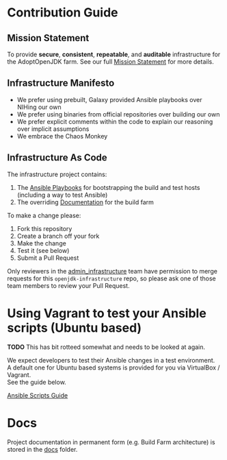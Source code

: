 # Contribution Guide

## Mission Statement

To provide **secure**, **consistent**, **repeatable**, and **auditable** 
infrastructure for the AdoptOpenJDK farm. See our full [Mission Statement]() for more details.

## Infrastructure Manifesto

* We prefer using prebuilt, Galaxy provided Ansible playbooks over NIHing our own
* We prefer using binaries from official repositories over building our own
* We prefer explicit comments within the code to explain our reasoning over implicit assumptions
* We embrace the Chaos Monkey

## Infrastructure As Code

The infrastructure project contains:

1. The [Ansible Playbooks](ansible/playbooks) for bootstrapping the build and test hosts (including a way to test Ansible)
1. The overriding [Documentation](docs) for the build farm

To make a change please:
 
1. Fork this repository
1. Create a branch off your fork
1. Make the change
1. Test it (see below)
1. Submit a Pull Request

Only reviewers in the [admin_infrastructure](https://github.com/orgs/AdoptOpenJDK/teams/admin_infrastructure) team have permission to merge requests for this `openjdk-infrastructure` repo, 
so please ask one of those team members to review your Pull Request. 

# Using Vagrant to test your Ansible scripts (Ubuntu based)

**TODO** This has bit rotteed somewhat and needs to be looked at again.

We expect developers to test their Ansible changes in a test environment.  
A default one for Ubuntu based systems is provided for you via VirtualBox / Vagrant.  
See the guide below.

[Ansible Scripts Guide](ansible/README.md)

# Docs

Project documentation in permanent form (e.g. Build Farm architecture) is stored 
in the [docs](docs) folder.

